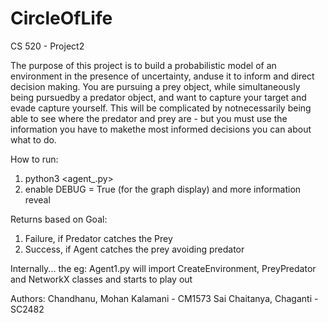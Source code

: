 # CircleOfLife
CS 520 - Project2 

The purpose of this project is to build a probabilistic model of an environment in the presence of uncertainty, 
anduse it to inform and direct decision making.  You are pursuing a prey object, while simultaneously being pursuedby a predator object, and want to 
capture your target and evade capture yourself.  This will be complicated by notnecessarily being able to see where the predator and prey are - but you 
must use the information you have to makethe most informed decisions you can about what to do.

How to run: 
  1. python3 <agent_.py>
  2. enable DEBUG = True (for the graph display) and more information reveal 
 
Returns based on Goal: 
  1. Failure, if Predator catches the Prey 
  2. Success, if Agent catches the prey avoiding predator
  
Internally... 
the eg: Agent1.py will import CreateEnvironment, PreyPredator and NetworkX classes and starts to play out 



Authors: 
Chandhanu, Mohan Kalamani - CM1573 
Sai Chaitanya, Chaganti - SC2482


